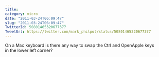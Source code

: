 ```yaml
---
title: 
category: micro
date: "2011-03-24T06:09:47"
slug: "2011-03-24T06:09:47"
TwitterId: 50801465320677377
TweetUrl: https://twitter.com/mark_philpot/status/50801465320677377
---
```


On a Mac keyboard is there any way to swap the Ctrl and OpenApple keys in the
lower left corner?
